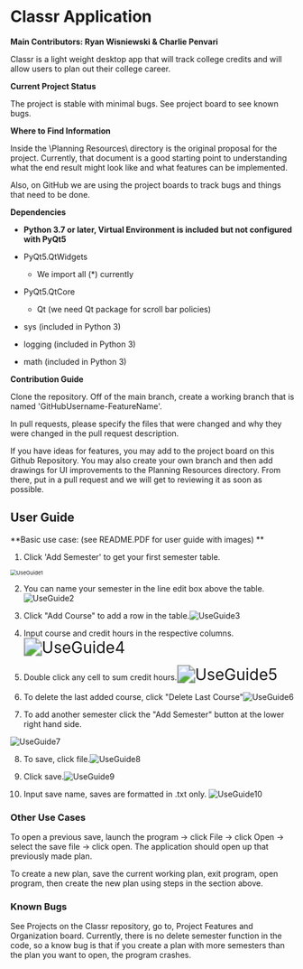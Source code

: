 # Classr Application
**Main Contributors: Ryan Wisniewski & Charlie Penvari**

Classr is a light weight desktop app that will track college credits and will allow users to plan out their college career. 

**Current Project Status**

The project is stable with minimal bugs. See project board to see known bugs.

**Where to Find Information**

Inside the \Planning Resources\ directory is the original proposal for the project. Currently, that document is a good starting point to understanding what the end result might look like and what features can be implemented.  

Also, on GitHub we are using the project boards to track bugs and things that need to be done. 

**Dependencies**

- **Python 3.7 or later, Virtual Environment is included but not configured with PyQt5**

- PyQt5.QtWidgets
  - We import all (*) currently
- PyQt5.QtCore
  - Qt (we need Qt package for scroll bar policies)
- sys (included in Python 3)
- logging (included in Python 3)
- math (included in Python 3)



**Contribution Guide**

Clone the repository. Off of the main branch, create a working branch that is named 'GitHubUsername-FeatureName'.

In pull requests, please specify the files that were changed and why they were changed in the pull request description. 

If you have ideas for features, you may add to the project board on this Github Repository. You may also create your own branch and then add drawings for UI improvements to the Planning Resources directory. From there, put in a pull request and we will get to reviewing it as soon as possible.

## User Guide

**Basic use case: (see README.PDF for user guide with images) ** 

1. Click 'Add Semester' to get your first semester table.

<img src="C:\Users\Charlie\Desktop\UseGuide1.png" alt="UseGuide1" style="zoom:67%;" />

2. You can name your semester in the line edit box above the table.![UseGuide2](C:\Users\Charlie\Desktop\UseGuide2.png)

3. Click "Add Course" to add a row in the table.![UseGuide3](C:\Users\Charlie\Desktop\UseGuide3.png)

4. Input course and credit hours in the respective columns.<img src="C:\Users\Charlie\Desktop\UseGuide4.png" alt="UseGuide4" style="zoom: 200%;" />

5. Double click any cell to sum credit hours.<img src="C:\Users\Charlie\Desktop\UseGuide5.png" alt="UseGuide5" style="zoom:200%;" />

6. To delete the last added course, click "Delete Last Course"![UseGuide6](C:\Users\Charlie\Desktop\UseGuide6.png)
7. To add another semester click the "Add Semester" button at the lower right hand side.

![UseGuide7](C:\Users\Charlie\Desktop\UseGuide7.png)

8. To save, click file.![UseGuide8](C:\Users\Charlie\Desktop\UseGuide8.png)

9. Click save.![UseGuide9](C:\Users\Charlie\Desktop\UseGuide9.png)
10. Input save name, saves are formatted in .txt only. ![UseGuide10](C:\Users\Charlie\Desktop\UseGuide10.png)



### Other Use Cases

To open a previous save, launch the program -> click File -> click Open -> select the save file -> click open. The application should open up that previously made plan. 

To create a new plan, save the current working plan, exit program, open program, then create the new plan using steps in the section above. 

### Known Bugs

See Projects on the Classr repository, go to,  Project Features and Organization board. Currently, there is no delete semester function in the code, so a know bug is that if you create a plan with more semesters than the plan you want to open, the program crashes.
